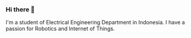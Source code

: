 ### Hi there 👋

I'm a student of Electrical Engineering Department in Indonesia. I have a passion for Robotics and Internet of Things. 

